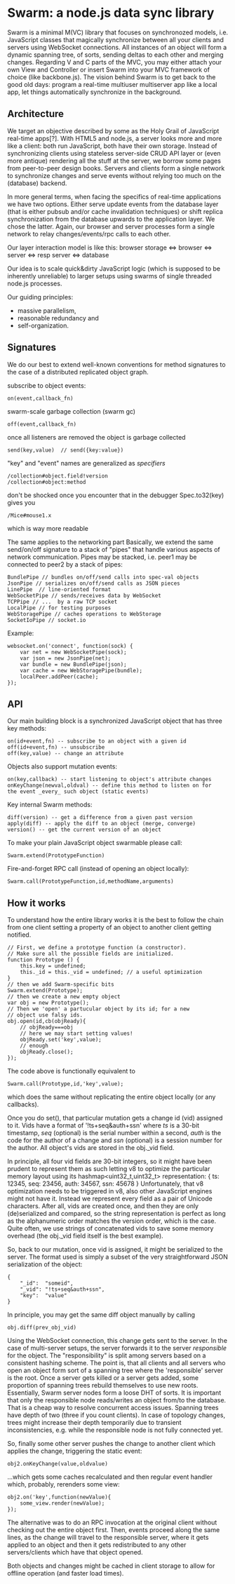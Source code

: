 # Swarm: a node.js data sync library

Swarm is a minimal M(VC) library that focuses on synchronozed models,
i.e. JavaScript classes that magically synchronize between all your
clients and servers using WebSocket connections. All instances of an
object will form a dynamic spanning tree, of sorts, sending deltas to
each other and merging changes.
Regarding V and C parts of the MVC, you may either attach your own
View and Controller or insert Swarm into your MVC framework of choice
(like backbone.js).
The vision behind Swarm is to get back to the good old days: program
a real-time multiuser multiserver app like a local app, let things
automatically synchronize in the background.

## Architecture

We target an objective described by some as the Holy Grail of
JavaScript real-time apps[?].  With HTML5 and node.js, a server looks
more and more like a client: both run JavaScript, both have their own
storage.  Instead of synchronizing clients using stateless server-side
CRUD API layer or (even more antique) rendering all the stuff at the
server, we borrow some pages from peer-to-peer design books.  Servers
and clients form a single network to synchronize changes and serve
events without relying too much on the (database) backend.

In more general terms, when facing the specifics of real-time
applications we have two options.  Either serve update events from the
database layer (that is either pubsub and/or cache invalidation
techniques) or shift replica synchronization from the database upwards
to the application layer. We chose the latter. Again, our browser and
server processes form a single network to relay changes/events/rpc
calls to each other.

Our layer interaction model is like this:
  browser storage <=> browser <=> server <=> resp server <=> database

Our idea is to scale quick&dirty JavaScript logic (which is supposed
to be inherently unreliable) to larger setups using swarms of single
threaded node.js processes.

Our guiding principles:

* massive parallelism,
* reasonable redundancy and
* self-organization.

## Signatures

We do our best to extend well-known conventions for method signatures
to the case of a distributed replicated object graph.

subscribe to object events:

    on(event,callback_fn)

swarm-scale garbage collection (swarm gc)

    off(event,callback_fn)

once all listeners are removed the object is garbage collected

    send(key,value)  // send({key:value})

"key" and "event" names are generalized as _specifiers_

    /collection#object.field!version
    /collection#object:method

don't be shocked once you encounter that in the debugger
Spec.to32(key) gives you

    /Mice#mouse1.x

which is way more readable

The same applies to the networking part
Basically, we extend the same send/on/off signature to a stack
of "pipes" that handle various aspects of network communication.
Pipes may be stacked, i.e. peer1 may be connected to peer2 by
a stack of pipes:

    BundlePipe // bundles on/off/send calls into spec-val objects
    JsonPipe // serializes on/off/send calls as JSON pieces
    LinePipe  // line-oriented format
    WebSocketPipe // sends/receives data by WebSocket
    TCPPipe // ...  by a raw TCP socket
    LocalPipe // for testing purposes
    WebStoragePipe // caches operations to WebStorage
    SocketIoPipe // socket.io

Example:

    websocket.on('connect', function(sock) {
        var net = new WebSocketPipe(sock);
        var json = new JsonPipe(net);
        var bundle = new BundlePipe(json);
        var cache = new WebStoragePipe(bundle);
        localPeer.addPeer(cache);
    });

## API

Our main building block is a synchronized JavaScript object that has
three key methods:

    on(id+event,fn) -- subscribe to an object with a given id
    off(id+event,fn) -- unsubscribe
    off(key,value) -- change an attribute

Objects also support mutation events:

    on(key,callback) -- start listening to object's attribute changes
    onKeyChange(newval,oldval) -- define this method to listen on for
    the event _every_ such object (static events)

Key internal Swarm methods:

    diff(version) -- get a difference from a given past version
    apply(diff) -- apply the diff to an object (merge, converge)
    version() -- get the current version of an object

To make your plain JavaScript object swarmable please call:

    Swarm.extend(PrototypeFunction)

Fire-and-forget RPC call (instead of opening an object locally):

    Swarm.call(PrototypeFunction,id,methodName,arguments)


## How it works

To understand how the entire library works it is the best to follow
the chain from one client setting a property of an object to another
client getting notified.

    // First, we define a prototype function (a constructor).
    // Make sure all the possible fields are initialized.
    function Prototype () {
        this.key = undefined;
        this._id = this._vid = undefined; // a useful optimization
    }
    // then we add Swarm-specific bits
    Swarm.extend(Prototype);
    // then we create a new empty object
    var obj = new Prototype();
    // Then we 'open' a partucular object by its id; for a new
    // object use falsy ids.
    obj.open(id,cb(objReady){
        // objReady===obj
        // here we may start setting values!
        objReady.set('key',value);
        // enough
        objReady.close();
    });

The code above is functionally equivalent to

    Swarm.call(Prototype,id,'key',value);

which does the same without replicating the entire object locally
(or any callbacks).

Once you do set(), that particular mutation gets a change id (vid)
assigned to it. Vids have a format of '!ts+seq&auth+ssn' where *ts* is
a 30-bit timestamp, *seq* (optional) is the serial number within a
second, *auth* is the code for the author of a change and *ssn*
(optional) is a session number for the author.  All object's vids are
stored in the obj.\_vid field.

In principle, all four vid fields are 30-bit integers, so it might
have been prudent to represent them as such letting v8 to optimize the
particular memory layout using its hashmap\<uint32_t,uint32_t\>
representation:
    { ts: 12345, seq: 23456, auth: 34567, ssn: 45678 }
Unfortunately, that v8 optimization needs to be triggered in v8, also
other JavaScript engines might not have it.  Instead we represent
every field as a pair of Unicode characters.  After all, vids are
created once, and then they are only (de)serialized and compared, so
the string representation is perfect as long as the alphanumeric order
matches the version order, which is the case.
Quite often, we use strings of concatenated vids to save some memory
overhead (the obj.\_vid field itself is the best example).

So, back to our mutation, once vid is assigned, it might be serialized
to the server. The format used is simply a subset of the very
straightforward JSON serialization of the object:

    { 
        "_id":  "someid",
        "_vid": "!ts+seq&auth+ssn",
        "key":  "value"
    }

In principle, you may get the same diff object manually by calling

    obj.diff(prev_obj_vid)

Using the WebSocket connection, this change gets sent to the server.
In the case of multi-server setups, the server forwards it to the
server _responsible_ for the object. The "responsibility" is split
among servers based on a consistent hashing scheme. The point is, that
all clients and all servers who open an object form sort of a spanning
tree where the 'responsible' server is the root. Once a server gets
killed or a server gets added, some proportion of spanning trees
rebuild themselves to use new roots.  Essentially, Swarm server nodes
form a loose DHT of sorts.  It is important that only the responsible
node reads/writes an object from/to the database. That is a cheap
way to resolve concurrent access issues.  Spanning trees have depth of
two (three if you count clients). In case of topology changes, trees
might increase their depth temporarily due to transient
inconsistencies, e.g. while the responsible node is not fully
connected yet.

So, finally some other server pushes the change to another client
which applies the change, triggering the static event:

    obj2.onKeyChange(value,oldvalue)

...which gets some caches recalculated and then regular event handler
which, probably, rerenders some view:

    obj2.on('key',function(newValue){
        some_view.render(newValue);
    });

The alternative was to do an RPC invocation at the original client
without checking out the entire object first. Then, events proceed
along the same lines, as the change will travel to the responsible
server, where it gets applied to an object and then it gets
redistributed to any other servers/clients which have that object
opened.

Both objects and changes might be cached in client storage to allow
for offline operation (and faster load times).
